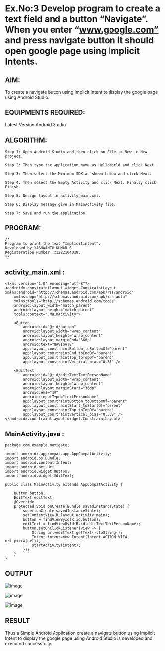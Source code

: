 # Ex.No:3 Develop program to create a text field and a button “Navigate”. When you enter “www.google.com” and press navigate button it should open google page using Implicit Intents.


## AIM:

To create a navigate button using Implicit Intent to display the google page using Android Studio.

## EQUIPMENTS REQUIRED:

Latest Version Android Studio

## ALGORITHM:
```
Step 1: Open Android Studio and then click on File -> New -> New project.

Step 2: Then type the Application name as HelloWorld and click Next.

Step 3: Then select the Minimum SDK as shown below and click Next.

Step 4: Then select the Empty Activity and click Next. Finally click Finish.

Step 5: Design layout in activity_main.xml.

Step 6: Display message give in MainActivity file.

Step 7: Save and run the application.
```


## PROGRAM:
```
/*
Program to print the text “Implicitintent”.
Developed by:YASHWANTH KUMAR S
Registeration Number :212221040185
*/
```
## activity_main.xml :
```
<?xml version="1.0" encoding="utf-8"?>
<androidx.constraintlayout.widget.ConstraintLayout xmlns:android="http://schemas.android.com/apk/res/android"
    xmlns:app="http://schemas.android.com/apk/res-auto"
    xmlns:tools="http://schemas.android.com/tools"
    android:layout_width="match_parent"
    android:layout_height="match_parent"
    tools:context=".MainActivity">

    <Button
        android:id="@+id/button"
        android:layout_width="wrap_content"
        android:layout_height="wrap_content"
        android:layout_marginEnd="36dp"
        android:text="NAVIGATE"
        app:layout_constraintBottom_toBottomOf="parent"
        app:layout_constraintEnd_toEndOf="parent"
        app:layout_constraintTop_toTopOf="parent"
        app:layout_constraintVertical_bias="0.37" />

    <EditText
        android:id="@+id/editTextTextPersonName"
        android:layout_width="wrap_content"
        android:layout_height="wrap_content"
        android:layout_marginStart="36dp"
        android:ems="10"
        android:inputType="textPersonName"
        app:layout_constraintBottom_toBottomOf="parent"
        app:layout_constraintStart_toStartOf="parent"
        app:layout_constraintTop_toTopOf="parent"
        app:layout_constraintVertical_bias="0.368" />
</androidx.constraintlayout.widget.ConstraintLayout>
```
## MainActivity.java :

```
package com.example.navigate;

import androidx.appcompat.app.AppCompatActivity;
import android.os.Bundle;
import android.content.Intent;
import android.net.Uri;
import android.widget.Button;
import android.widget.EditText;

public class MainActivity extends AppCompatActivity {

    Button button;
    EditText editText;
    @Override
    protected void onCreate(Bundle savedInstanceState) {
        super.onCreate(savedInstanceState);
        setContentView(R.layout.activity_main);
        button = findViewById(R.id.button);
        editText = findViewById(R.id.editTextTextPersonName);
        button.setOnClickListener(view -> {
            String url=editText.getText().toString();
            Intent intent=new Intent(Intent.ACTION_VIEW, Uri.parse(url));
            startActivity(intent);
        });
    }
}
```
## OUTPUT 
![image](https://github.com/Dhanush12022004/Mobile-Application-Development/assets/128135558/f571dff4-e6c2-4251-8768-982021524d9d)

![image](https://github.com/Dhanush12022004/Mobile-Application-Development/assets/128135558/49433505-61f1-4d62-a837-f6e2971d4140)

![image](https://github.com/Dhanush12022004/Mobile-Application-Development/assets/128135558/cf21db64-f407-41e6-b368-369de4e6c964)



## RESULT
Thus a Simple Android Application create a navigate button using Implicit Intent to display the google page using Android Studio is developed and executed successfully.


